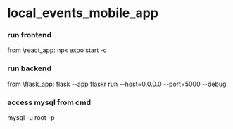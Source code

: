 # local_events_mobile_app

### run frontend

from \react_app:
npx expo start -c

### run backend

from \flask_app:
flask --app flaskr run --host=0.0.0.0 --port=5000 --debug

### access mysql from cmd

mysql -u root -p
